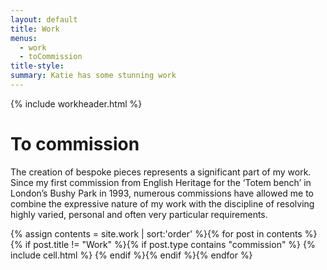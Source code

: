```yaml
---
layout: default
title: Work
menus:
  - work
  - toCommission
title-style:
summary: Katie has some stunning work
---
```


{% include workheader.html %}

<div class="work" markdown="1">

# To commission #

The creation of bespoke pieces represents a significant part of my work. Since my first commission from English Heritage for the ‘Totem bench’ in London’s Bushy Park in 1993, numerous commissions have allowed me to combine the expressive nature of my work with the discipline of resolving highly varied, personal and often very particular requirements.

  <div class="grid clearfix">
    {% assign contents = site.work | sort:'order' %}{% for post in contents %}{% if post.title != "Work" %}{% if post.type contains "commission" %}
    {% include cell.html %}
    {% endif %}{% endif %}{% endfor %}
  </div>

</div>
